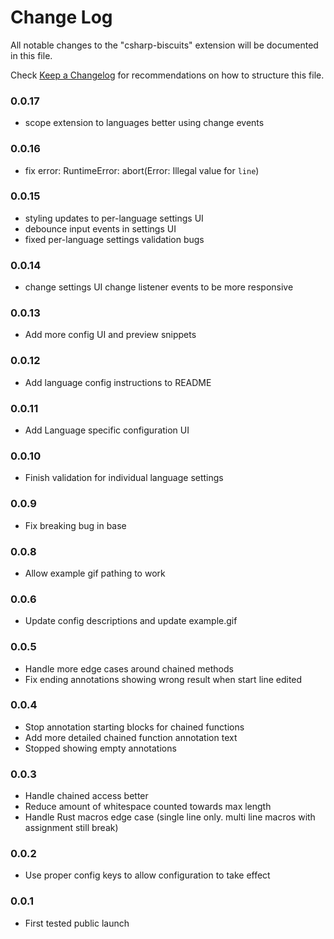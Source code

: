 # Change Log

All notable changes to the "csharp-biscuits" extension will be documented in this file.

Check [Keep a Changelog](http://keepachangelog.com/) for recommendations on how to structure this file.

### 0.0.17

- scope extension to languages better using change events

### 0.0.16

- fix error: RuntimeError: abort(Error: Illegal value for `line`)

### 0.0.15

- styling updates to per-language settings UI
- debounce input events in settings UI
- fixed per-language settings validation bugs

### 0.0.14

- change settings UI change listener events to be more responsive

### 0.0.13

- Add more config UI and preview snippets

### 0.0.12

- Add language config instructions to README

### 0.0.11

- Add Language specific configuration UI

### 0.0.10

- Finish validation for individual language settings

### 0.0.9

- Fix breaking bug in base

### 0.0.8

- Allow example gif pathing to work

### 0.0.6

- Update config descriptions and update example.gif

### 0.0.5

- Handle more edge cases around chained methods
- Fix ending annotations showing wrong result when start line edited

### 0.0.4

- Stop annotation starting blocks for chained functions
- Add more detailed chained function annotation text
- Stopped showing empty annotations

### 0.0.3

- Handle chained access better
- Reduce amount of whitespace counted towards max length
- Handle Rust macros edge case (single line only. multi line macros with assignment still break)

### 0.0.2

- Use proper config keys to allow configuration to take effect

### 0.0.1

- First tested public launch
